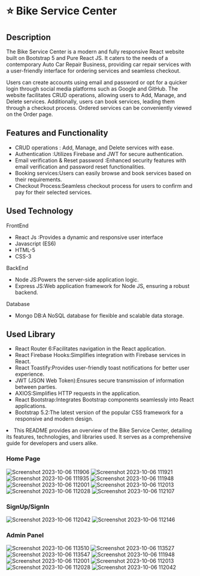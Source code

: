 # ⭐ Bike Service Center

<h2>Description</h2>
<p>
The Bike Service Center is a modern and fully responsive React website built on Bootstrap 5 and Pure React JS. It caters to the needs of a contemporary Auto Car Repair Business, providing car repair services with a user-friendly interface for ordering services and seamless checkout.

Users can create accounts using email and password or opt for a quicker login through social media platforms such as Google and GitHub. The website facilitates CRUD operations, allowing users to Add, Manage, and Delete services. Additionally, users can book services, leading them through a checkout process. Ordered services can be conveniently viewed on the Order page.
</p>

<h2>Features and Functionality</h2>

<ul> 
  <li> CRUD operations : Add, Manage, and Delete services with ease. </li>
  <li> Authentication :Utilizes Firebase and JWT for secure authentication. </li>
  <li> Email verification & Reset password :Enhanced security features with email verification and password reset functionalities.</li>
  <li> Booking services:Users can easily browse and book services based on their requirements. </li>
  <li> Checkout Process:Seamless checkout process for users to confirm and pay for their selected services. </li>
</ul>

<h2>Used Technology</h2>

<p>FrontEnd</p>

<ul> 
  <li>React Js :Provides a dynamic and responsive user interface</li>
  <li>Javascript (ES6)</li>
  <li>HTML-5</li>
  <li>CSS-3</li>
</ul>

<p>BackEnd</p>

<ul> 
  <li>Node JS:Powers the server-side application logic.</li>
  <li>Express JS:Web application framework for Node JS, ensuring a robust backend.</li>
</ul>
<p>Database</p>

<ul> 
  <li>Mongo DB:A NoSQL database for flexible and scalable data storage.</li>
</ul>

<h2>Used Library</h2>

<ul> 
  <li>React Router 6:Facilitates navigation in the React application.</li>
  <li>React Firebase Hooks:Simplifies integration with Firebase services in React.</li>
  <li>React Toastify:Provides user-friendly toast notifications for better user experience.</li>
  <li>JWT (JSON Web Token):Ensures secure transmission of information between parties.</li>
  <li>AXIOS:Simplifies HTTP requests in the application.</li>
  <li>React Bootstrap:Integrates Bootstrap components seamlessly into React applications.</li>
  <li>Bootstrap 5.2:The latest version of the popular CSS framework for a responsive and modern design.</li>
</ul>

  <li>This README provides an overview of the Bike Service Center, detailing its features, technologies, and libraries   used. It serves as a comprehensive guide for developers and users alike.</li>

<h3>Home Page</h3>

  ![Screenshot 2023-10-06 111906](https://github.com/vishalkr0132/Bike_Service/assets/131611139/5d931015-9d4b-4f9a-b414-4f6595ede59c)
  ![Screenshot 2023-10-06 111921](https://github.com/vishalkr0132/Bike_Service/assets/131611139/c1b3b875-8f4c-4be3-88ed-e8dd7f031798)
  ![Screenshot 2023-10-06 111935](https://github.com/vishalkr0132/Bike_Service/assets/131611139/d65544be-2e6e-4cbf-ac03-5a2eadf23b1c)
  ![Screenshot 2023-10-06 111948](https://github.com/vishalkr0132/Bike_Service/assets/131611139/40c4f4a5-e54d-4a45-aa77-1bac1edde43b)
  ![Screenshot 2023-10-06 112001](https://github.com/vishalkr0132/Bike_Service/assets/131611139/278a2c8d-432e-4beb-9cf8-0b3f3d5ab70d)
  ![Screenshot 2023-10-06 112013](https://github.com/vishalkr0132/Bike_Service/assets/131611139/1ff7ae78-80cc-48a1-819e-327fcf1470d1)
  ![Screenshot 2023-10-06 112028](https://github.com/vishalkr0132/Bike_Service/assets/131611139/08cf0dc3-6a60-4597-935d-66eab406bfa0)
  ![Screenshot 2023-10-06 112107](https://github.com/vishalkr0132/Bike_Service/assets/131611139/4ab3c935-8823-42b0-8472-57c48c43f659)
  
  <h3>SignUp/SignIn</h3>
  
![Screenshot 2023-10-06 112042](https://github.com/vishalkr0132/Bike_Service/assets/131611139/ad741cbb-76c6-4268-af93-bd54e54028dd)
![Screenshot 2023-10-06 112146](https://github.com/vishalkr0132/Bike_Service/assets/131611139/40c53967-6fa1-46a8-a748-5c77e14fefc7)


<h3>Admin Panel</h3>

![Screenshot 2023-10-06 113510](https://github.com/vishalkr0132/Bike_Service/assets/131611139/15faf61c-d98c-4e18-9a2b-07e05ed69044)
![Screenshot 2023-10-06 113527](https://github.com/vishalkr0132/Bike_Service/assets/131611139/e10215fe-9e9f-42ce-9e75-abe79c7e1173)
![Screenshot 2023-10-06 113547](https://github.com/vishalkr0132/Bike_Service/assets/131611139/b269596a-6f76-4d82-a056-c342a59f65b8)
![Screenshot 2023-10-06 111948](https://github.com/vishalkr0132/Bike_Service/assets/131611139/c97805d8-4b1d-4d7c-ab49-b910bf7c2b2e)
![Screenshot 2023-10-06 112001](https://github.com/vishalkr0132/Bike_Service/assets/131611139/ae58e4ca-7994-48de-9a99-3495ca465f22)
![Screenshot 2023-10-06 112013](https://github.com/vishalkr0132/Bike_Service/assets/131611139/4331a6ba-8b9b-4b44-a164-324daa167cd8)
![Screenshot 2023-10-06 112028](https://github.com/vishalkr0132/Bike_Service/assets/131611139/f462366d-ee41-4d33-a6f0-998174ad340d)
![Screenshot 2023-10-06 112042](https://github.com/vishalkr0132/Bike_Service/assets/131611139/ff2828a8-0146-4dd2-9f27-a3db959c6e8a)





